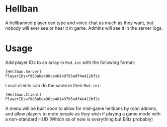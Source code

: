 # Hellban

A hellbanned player can type and voice chat as much as they want, but nobody will ever see or hear it in game. Admins will see it in the server logs.

# Usage

Add player IDs to an array in `Mod.ini` with the following format:

```
[Hellban.Server]
PlayerIDs=fd83abe496ca401497b5adf4e412bf2c
```

Local clients can do the same in their `Mod.ini`:

```
[Hellban.Client]
PlayerIDs=fd83abe496ca401497b5adf4e412bf2c
```

A menu will be built soon to allow for mid-game hellbans by rcon admins, and allow players to mute people as they wish if playing a game mode with a non-standard HUD (Which as of now is everything but Blitz probably)
